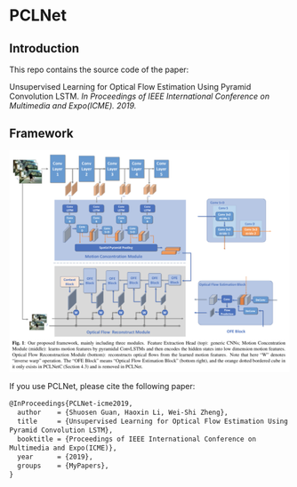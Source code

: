 # PCLNet

## Introduction
 This repo contains the source code of the paper:

Unsupervised Learning for Optical Flow Estimation Using Pyramid Convolution LSTM.
*In Proceedings of IEEE International Conference on Multimedia and Expo(ICME). 2019.*

## Framework

![](network.png)




If you use PCLNet, please cite the following paper: 
```
@InProceedings{PCLNet-icme2019,
  author    = {Shuosen Guan, Haoxin Li, Wei-Shi Zheng},
  title     = {Unsupervised Learning for Optical Flow Estimation Using Pyramid Convolution LSTM},
  booktitle = {Proceedings of IEEE International Conference on Multimedia and Expo(ICME)},
  year      = {2019},
  groups    = {MyPapers},
}
```
